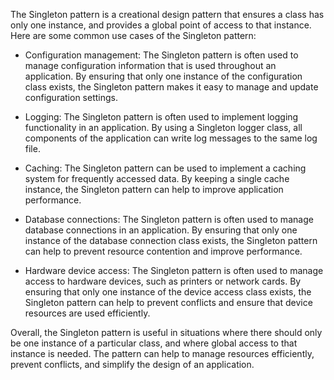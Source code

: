 The Singleton pattern is a creational design pattern that ensures a class has only one instance, and provides a global point of access to that instance. Here are some common use cases of the Singleton pattern:

- Configuration management: The Singleton pattern is often used to manage configuration information that is used throughout an application. By ensuring that only one instance of the configuration class exists, the Singleton pattern makes it easy to manage and update configuration settings.


- Logging: The Singleton pattern is often used to implement logging functionality in an application. By using a Singleton logger class, all components of the application can write log messages to the same log file.


- Caching: The Singleton pattern can be used to implement a caching system for frequently accessed data. By keeping a single cache instance, the Singleton pattern can help to improve application performance.


- Database connections: The Singleton pattern is often used to manage database connections in an application. By ensuring that only one instance of the database connection class exists, the Singleton pattern can help to prevent resource contention and improve performance.


- Hardware device access: The Singleton pattern is often used to manage access to hardware devices, such as printers or network cards. By ensuring that only one instance of the device access class exists, the Singleton pattern can help to prevent conflicts and ensure that device resources are used efficiently.


Overall, the Singleton pattern is useful in situations where there should only be one instance of a particular class, and where global access to that instance is needed. The pattern can help to manage resources efficiently, prevent conflicts, and simplify the design of an application.